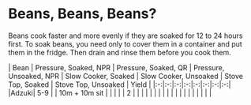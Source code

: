 # Beans, Beans, Beans?

Beans cook faster and more evenly if they are soaked for 12 to 24 hours first.  To soak beans, you need only to cover them in a container and put them in the fridge.  Then drain and rinse them before you cook them.    

| Bean | Pressure, Soaked, NPR | Pressure, Soaked, QR | Pressure, Unsoaked, NPR | Slow Cooker, Soaked | Slow Cooker, Unsoaked | Stove Top, Soaked | Stove Top, Unsoaked | Yield |
|:-:|:-:|:-:|:-:|:-:|:-:|:-:|:-:|
|Adzuki| 5-9 |   | 10m + 10m sit |   |   |   |   | 2 |
|   |   |   |   |   |   |   |   |
|   |   |   |   |   |   |   |   |
